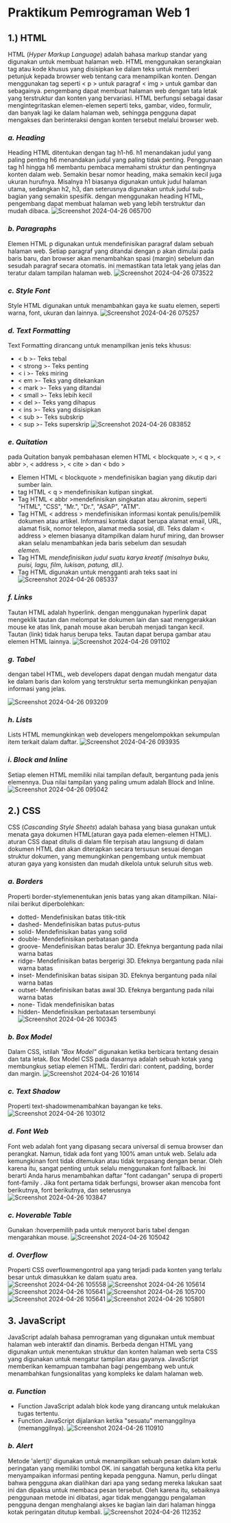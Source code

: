 # Praktikum Pemrograman Web 1
## 1.) HTML
HTML (*Hyper Markup Language*) adalah bahasa markup standar yang digunakan untuk membuat halaman web. HTML menggunakan serangkaian tag atau kode khusus yang disisipkan ke dalam teks untuk memberi petunjuk kepada browser web tentang cara menampilkan konten. Dengan menggunakan tag seperti < p > untuk paragraf < img > untuk gambar dan sebagainya. pengembang dapat membuat halaman web dengan tata letak yang terstruktur dan konten yang bervariasi.
HTML berfungsi sebagai dasar mengintegritaskan elemen-elemen seperti teks, gambar, video, formulir, dan banyak lagi ke dalam halaman web, sehingga pengguna dapat mengakses dan berinteraksi dengan konten tersebut melalui browser web.

### ***a. Heading***
Heading HTML ditentukan dengan tag h1-h6. h1 menandakan judul yang paling penting h6 menandakan judul yang paling tidak penting. Penggunaan tag h1 hingga h6 membantu pembaca memahami struktur dan pentingnya konten dalam web. Semakin besar nomor heading, maka semakin kecil juga ukuran hurufnya. Misalnya h1 biasanya digunakan untuk judul halaman utama, sedangkan h2, h3, dan seterusnya digunakan untuk judul sub-bagian yang semakin spesifik. dengan menggunakan heading HTML, pengembang dapat membuat halaman web yang lebih terstruktur dan mudah dibaca.
![Screenshot 2024-04-26 065700](https://github.com/GalihFitria/praktikum-PWEB1/assets/165490209/115a3c41-17f0-4f58-b5fe-c53ec5041f37)

### ***b. Paragraphs***
Elemen HTML p digunakan untuk mendefinisikan paragraf dalam sebuah halaman web. Setiap paragraf yang ditandai dengan p akan dimulai pada baris baru, dan browser akan menambahkan spasi (margin) sebelum dan sesudah paragraf secara otomatis. ini memastikan tata letak yang jelas dan teratur dalam tampilan halaman web.
![Screenshot 2024-04-26 073522](https://github.com/GalihFitria/praktikum-PWEB1/assets/165490209/f711ce07-542a-44ee-87bd-68a3fa7aded3)

### ***c. Style Font***
Style HTML digunakan untuk menambahkan gaya ke suatu elemen, seperti warna, font, ukuran dan lainnya.
![Screenshot 2024-04-26 075257](https://github.com/GalihFitria/praktikum-PWEB1/assets/165490209/ccc95272-32d1-4d9a-858a-3db79c2234f2)

### ***d. Text Formatting***
Text Formatting dirancang untuk menampilkan jenis teks khusus:

* < b >- Teks tebal
* < strong >- Teks penting
* < i >- Teks miring
* < em >- Teks yang ditekankan
* < mark >- Teks yang ditandai
* < small >- Teks lebih kecil
* < del >- Teks yang dihapus
* < ins >- Teks yang disisipkan
* < sub >- Teks subskrip
* < sup >- Teks superskrip
![Screenshot 2024-04-26 083852](https://github.com/GalihFitria/praktikum-PWEB1/assets/165490209/856db854-192d-4ee9-9a9a-11ebdc470991)

### ***e. Quitation***
pada Quitation banyak pembahasan elemen HTML < blockquate >, < q >, < abbr >, < address >, < cite > dan < bdo >
* Elemen HTML < blockquote > mendefinisikan bagian yang dikutip dari sumber lain.
* tag HTML < q > mendefinisikan kutipan singkat.
* Tag HTML < abbr >mendefinisikan singkatan atau akronim, seperti "HTML", "CSS", "Mr.", "Dr.", "ASAP", "ATM".
* Tag HTML < address > mendefinisikan informasi kontak penulis/pemilik dokumen atau artikel.
Informasi kontak dapat berupa alamat email, URL, alamat fisik, nomor telepon, alamat media sosial, dll.
Teks dalam < address > elemen biasanya ditampilkan dalam huruf miring, dan browser akan selalu menambahkan jeda baris sebelum dan sesudah <address>elemen.
* Tag HTML <cite>mendefinisikan judul suatu karya kreatif (misalnya buku, puisi, lagu, film, lukisan, patung, dll.).
* Tag HTML <bdo>digunakan untuk mengganti arah teks saat ini
  ![Screenshot 2024-04-26 085337](https://github.com/GalihFitria/praktikum-PWEB1/assets/165490209/88ec7ac9-24bf-474d-8820-565931e5f132)
  
### ***f. Links***
Tautan HTML adalah hyperlink. dengan menggunakan hyperlink dapat mengeklik tautan dan melompat ke dokumen lain dan saat menggerakkan mouse ke atas link, panah mouse akan berubah menjadi tangan kecil. Tautan (link) tidak harus berupa teks. Tautan dapat berupa gambar atau elemen HTML lainnya.
![Screenshot 2024-04-26 091102](https://github.com/GalihFitria/praktikum-PWEB1/assets/165490209/f8c10972-0fd9-4b8a-958e-dfa366c42845)

### ***g. Tabel***
dengan tabel HTML, web developers dapat dengan mudah mengatur data ke dalam baris dan kolom yang terstruktur serta memungkinkan penyajian informasi yang jelas.

![Screenshot 2024-04-26 093209](https://github.com/GalihFitria/praktikum-PWEB1/assets/165490209/73656c7d-1f40-4268-9beb-bafae1cab842)

### ***h. Lists***
Lists HTML memungkinkan web developers mengelompokkan sekumpulan item terkait dalam daftar.
![Screenshot 2024-04-26 093935](https://github.com/GalihFitria/praktikum-PWEB1/assets/165490209/2d0a5c13-2c56-4724-b601-ddc861d7345f)

### ***i. Block and Inline***
Setiap elemen HTML memiliki nilai tampilan default, bergantung pada jenis elemennya. Dua nilai tampilan yang paling umum adalah Block and Inline.
![Screenshot 2024-04-26 095042](https://github.com/GalihFitria/praktikum-PWEB1/assets/165490209/69f96b40-de2a-4e94-940c-2fbd52732296)



## 2.) CSS
CSS (*Cascanding Style Sheets*) adalah bahasa yang biasa gunakan untuk menata gaya dokumen HTML(aturan gaya pada elemen-elemen HTML). aturan CSS dapat ditulis di dalam file terpisah atau langsung di dalam dokumen HTML dan akan diterapkan secara tersusun sesuai dengan struktur dokumen, yang memungkinkan pengembang untuk membuat aturan gaya yang konsisten dan mudah dikelola untuk seluruh situs web.

### ***a. Borders***
Properti border-stylemenentukan jenis batas yang akan ditampilkan.
Nilai-nilai berikut diperbolehkan:

* dotted- Mendefinisikan batas titik-titik
* dashed- Mendefinisikan batas putus-putus
* solid- Mendefinisikan batas yang solid
* double- Mendefinisikan perbatasan ganda
* groove- Mendefinisikan batas beralur 3D. Efeknya bergantung pada nilai warna batas
* ridge- Mendefinisikan batas bergerigi 3D. Efeknya bergantung pada nilai warna batas
* inset- Mendefinisikan batas sisipan 3D. Efeknya bergantung pada nilai warna batas
* outset- Mendefinisikan batas awal 3D. Efeknya bergantung pada nilai warna batas
* none- Tidak mendefinisikan batas
* hidden- Mendefinisikan perbatasan tersembunyi
![Screenshot 2024-04-26 100345](https://github.com/GalihFitria/praktikum-PWEB1/assets/165490209/82d244bd-b33e-49ab-be18-335237b44789)

### ***b. Box Model***
Dalam CSS, istilah *"Box Model"* digunakan ketika berbicara tentang desain dan tata letak. Box Model CSS pada dasarnya adalah sebuah kotak yang membungkus setiap elemen HTML. Terdiri dari: content, padding, border dan margin.
![Screenshot 2024-04-26 101614](https://github.com/GalihFitria/praktikum-PWEB1/assets/165490209/8040bd9b-57ba-402d-af7c-ce0125cddab2)

### ***c. Text Shadow***
Properti text-shadowmenambahkan bayangan ke teks.
![Screenshot 2024-04-26 103012](https://github.com/GalihFitria/praktikum-PWEB1/assets/165490209/4809b068-f55f-4226-b37b-139f35eb6654)

### ***d. Font Web***
Font web adalah font yang dipasang secara universal di semua browser dan perangkat. Namun, tidak ada font yang 100% aman untuk web. Selalu ada kemungkinan font tidak ditemukan atau tidak terpasang dengan benar. Oleh karena itu, sangat penting untuk selalu menggunakan font fallback. Ini berarti Anda harus menambahkan daftar "font cadangan" serupa di properti font-family . Jika font pertama tidak berfungsi, browser akan mencoba font berikutnya, font berikutnya, dan seterusnya
![Screenshot 2024-04-26 103847](https://github.com/GalihFitria/praktikum-PWEB1/assets/165490209/c045061d-4f35-4f2a-8447-81c37cae6c5f)

### ***c. Hoverable Table***
Gunakan :hoverpemilih pada <tr> untuk menyorot baris tabel dengan mengarahkan mouse.
![Screenshot 2024-04-26 105042](https://github.com/GalihFitria/praktikum-PWEB1/assets/165490209/9350aab4-fcd9-451f-a282-3e641f22097b)

### ***d. Overflow***
Properti CSS overflowmengontrol apa yang terjadi pada konten yang terlalu besar untuk dimasukkan ke dalam suatu area.
![Screenshot 2024-04-26 105558](https://github.com/GalihFitria/praktikum-PWEB1/assets/165490209/8654c189-b105-4fd0-a65b-1370d69b4401)
![Screenshot 2024-04-26 105614](https://github.com/GalihFitria/praktikum-PWEB1/assets/165490209/53d17851-6ca1-46cc-a178-1f9a2e59a7cb)
![Screenshot 2024-04-26 105641](https://github.com/GalihFitria/praktikum-PWEB1/assets/165490209/052976d9-b950-494a-832f-c9192ed40eb2)
![Screenshot 2024-04-26 105700](https://github.com/GalihFitria/praktikum-PWEB1/assets/165490209/c6384331-ac7b-42fd-a670-97d06dc358bf)
![Screenshot 2024-04-26 105641](https://github.com/GalihFitria/praktikum-PWEB1/assets/165490209/946803d7-6969-42b8-8e40-b6f839bbe4f1)
![Screenshot 2024-04-26 105801](https://github.com/GalihFitria/praktikum-PWEB1/assets/165490209/8354b87f-8d33-43c4-b199-5a7ee518636f)

## 3. JavaScript
JavaScript adalah bahasa pemrograman yang digunakan untuk membuat halaman web interaktif dan dinamis. Berbeda dengan HTML yang digunakan untuk menentukan struktur dan konten halaman web serta CSS yang digunakan untuk mengatur tampilan atau gayanya. JavaScript memberikan kemampuan tambahan bagi pengembang web untuk menambahkan fungsionalitas yang kompleks ke dalam halaman web.

### ***a. Function***
* Function JavaScript adalah blok kode yang dirancang untuk melakukan tugas tertentu.
* Function JavaScript dijalankan ketika "sesuatu" memanggilnya (memanggilnya).
![Screenshot 2024-04-26 110910](https://github.com/GalihFitria/praktikum-PWEB1/assets/165490209/4d0ca77d-d700-4a62-aaa7-045aa2835da6)

### ***b. Alert***
Metode 'alert()' digunakan untuk menampilkan sebuah pesan dalam kotak peringatan yang memiliki tombol OK. ini sangatlah berguna ketika kita perlu menyampaikan informasi penting kepada pengguna. Namun, perlu diingat bahwa pengguna akan dialihkan dari apa yang sedang mereka lakukan saat ini dan dipaksa untuk membaca pesan tersebut. Oleh karena itu, sebaiknya penggunaan metode ini dibatasi, agar tidak mengganggu pengalaman pengguna dengan menghalangi akses ke bagian lain dari halaman hingga kotak peringatan ditutup kembali.
![Screenshot 2024-04-26 112352](https://github.com/GalihFitria/praktikum-PWEB1/assets/165490209/3a7b8d0d-5f05-463d-ac4d-731504651910)


